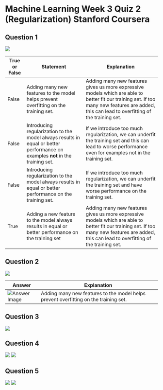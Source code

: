 # Machine Learning Week 3 Quiz 2 (Regularization) Stanford Coursera

Question 1
----------
![](https://github.com/mGalarnyk/datasciencecoursera/blob/master/Stanford_Machine_Learning/Week1/data/regularizationQ1.png)

True or False | Statement | Explanation 
--- | --- | ---
False | Adding many new features to the model helps prevent overfitting on the training set. | Adding many new features gives us more expressive models which are able to better fit our training set. If too many new features are added, this can lead to overfitting of the training set.
False | Introducing regularization to the model always results in equal or better performance on examples <b> not </b> in the training set. | If we introduce too much regularization, we can underfit the training set and this can lead to worse performance even for examples not in the training set.
False | Introducing regularization to the model always results in equal or better performance on the training set. | If we introduce too much regularization, we can underfit the training set and have worse performance on the training set.
True | Adding a new feature to the model always results in equal or better performance on the training set | Adding many new features gives us more expressive models which are able to better fit our training set. If too many new features are added, this can lead to overfitting of the training set.

Question 2
----------
![](https://github.com/mGalarnyk/datasciencecoursera/blob/master/Stanford_Machine_Learning/Week1/data/regularizationQ2.png)

Answer | Explanation 
--- | --- 
<img src="https://github.com/mGalarnyk/datasciencecoursera/blob/master/Stanford_Machine_Learning/Week1/data/regularizationQ2imageAnswer.png" alt="Answer Image"> | Adding many new features to the model helps prevent overfitting on the training set. 


Question 3
----------
![](https://github.com/mGalarnyk/datasciencecoursera/blob/master/Stanford_Machine_Learning/Week1/data/regularizationQ3.png)

Question 4
----------
![](https://github.com/mGalarnyk/datasciencecoursera/blob/master/Stanford_Machine_Learning/Week1/data/regularizationQ4p1.png)
![](https://github.com/mGalarnyk/datasciencecoursera/blob/master/Stanford_Machine_Learning/Week1/data/regularizationQ4p2.png)

Question 5
----------
![](https://github.com/mGalarnyk/datasciencecoursera/blob/master/Stanford_Machine_Learning/Week1/data/regularizationQ5p1.png)
![](https://github.com/mGalarnyk/datasciencecoursera/blob/master/Stanford_Machine_Learning/Week1/data/regularizationQ5p2.png)

